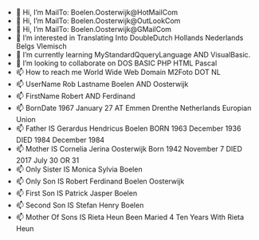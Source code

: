 - 👋 Hi, I’m MailTo: Boelen.Oosterwijk@HotMailCom
- 👋 Hi, I’m MailTo: Boelen.Oosterwijk@OutLookCom
- 👋 Hi, I’m MailTo: Boelen.Oosterwijk@GMailCom
- 👀 I’m interested in Translating Into DoubleDutch Hollands Nederlands Belgs Vlemisch
- 🌱 I’m currently learning MyStandardQqueryLanguage AND VisualBasic.
- 💞️ I’m looking to collaborate on DOS BASIC PHP HTML Pascal
- 📫 How to reach me World Wide Web Domain M2Foto DOT NL
- 📫 UserName Rob Lastname Boelen AND Oosterwijk
- 📫 FirstName Robert AND Ferdinand
- 📫 BornDate 1967 January 27 AT Emmen Drenthe Netherlands Europian Union
- 📫 Father IS Gerardus Hendricus Boelen BORN 1963 December 1936 DIED 1984 December 1984
- 📫 Mother IS Cornelia Jerina Oosterwijk Born 1942 November 7 DIED 2017 July 30 OR 31
- 📫 Only Sister IS Monica Sylvia Boelen
- 📫 Only Son IS Robert Ferdinand Boelen Oosterwijk
- 📫 First Son IS Patrick Jasper Boelen
- 📫 Second Son IS Stefan Henry Boelen
- 📫 Mother Of Sons IS Rieta Heun Been Maried 4 Ten Years With Rieta Heun

<!---
BoelenOosterwijkHotmailCom/BoelenOosterwijkHotmailCom is a ✨ special ✨ repository because its `README.md` (this file) appears on your GitHub profile.
You can click the Preview link to take a look at your changes.
--->
